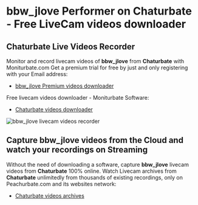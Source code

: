 # bbw_jlove Performer on Chaturbate - Free LiveCam videos downloader

## Chaturbate Live Videos Recorder

Monitor and record livecam videos of **bbw_jlove** from **Chaturbate** with Moniturbate.com
Get a premium trial for free by just and only registering with your Email address:
* [bbw_jlove Premium videos downloader](https://moniturbate.com/request-demo-licence-key.html)

Free livecam videos downloader - Moniturbate Software:
* [Chaturbate videos downloader](https://moniturbate.com/moniturbate-download-software.html)

![bbw_jlove livecam videos recorder](https://peachurnet.com/templates/moniturbate-software.png)


## Capture bbw_jlove videos from the Cloud and watch your recordings on Streaming

Without the need of downloading a software, capture **bbw_jlove** livecam videos from **Chaturbate** 100% online.
Watch Livecam archives from **Chaturbate** unlimitedly from thousands of existing recordings, only on Peachurbate.com and its websites network:
* [Chaturbate videos archives](https://peachurnet.com/)